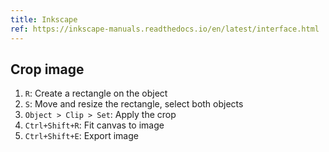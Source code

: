 ```yaml
---
title: Inkscape
ref: https://inkscape-manuals.readthedocs.io/en/latest/interface.html
---
```


## Crop image

1. `R`: Create a rectangle on the object
2. `S`: Move and resize the rectangle, select both objects
3. `Object > Clip > Set`: Apply the crop
4. `Ctrl+Shift+R`: Fit canvas to image
5. `Ctrl+Shift+E`: Export image
